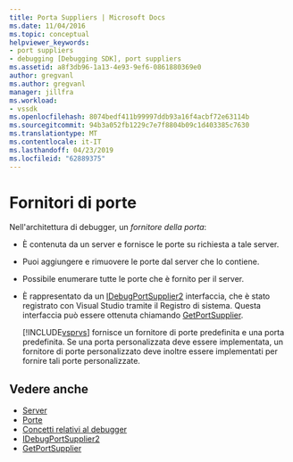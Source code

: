 ```yaml
---
title: Porta Suppliers | Microsoft Docs
ms.date: 11/04/2016
ms.topic: conceptual
helpviewer_keywords:
- port suppliers
- debugging [Debugging SDK], port suppliers
ms.assetid: a8f3db96-1a13-4e93-9ef6-0861880369e0
author: gregvanl
ms.author: gregvanl
manager: jillfra
ms.workload:
- vssdk
ms.openlocfilehash: 8074bedf411b99997ddb93a16f4acbf72e63114b
ms.sourcegitcommit: 94b3a052fb1229c7e7f8804b09c1d403385c7630
ms.translationtype: MT
ms.contentlocale: it-IT
ms.lasthandoff: 04/23/2019
ms.locfileid: "62889375"
---
```

# <a name="port-suppliers"></a>Fornitori di porte
Nell'architettura di debugger, un *fornitore della porta*:

- È contenuta da un server e fornisce le porte su richiesta a tale server.

- Puoi aggiungere e rimuovere le porte dal server che lo contiene.

- Possibile enumerare tutte le porte che è fornito per il server.

- È rappresentato da un [IDebugPortSupplier2](../../extensibility/debugger/reference/idebugportsupplier2.md) interfaccia, che è stato registrato con Visual Studio tramite il Registro di sistema. Questa interfaccia può essere ottenuta chiamando [GetPortSupplier](../../extensibility/debugger/reference/idebugcoreserver2-getportsupplier.md).

  [!INCLUDE[vsprvs](../../code-quality/includes/vsprvs_md.md)] fornisce un fornitore di porte predefinita e una porta predefinita. Se una porta personalizzata deve essere implementata, un fornitore di porte personalizzato deve inoltre essere implementati per fornire tali porte personalizzate.

## <a name="see-also"></a>Vedere anche
- [Server](../../extensibility/debugger/servers-visual-studio-sdk.md)
- [Porte](../../extensibility/debugger/ports.md)
- [Concetti relativi al debugger](../../extensibility/debugger/debugger-concepts.md)
- [IDebugPortSupplier2](../../extensibility/debugger/reference/idebugportsupplier2.md)
- [GetPortSupplier](../../extensibility/debugger/reference/idebugcoreserver2-getportsupplier.md)
